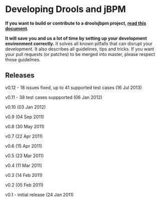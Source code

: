 Developing Drools and jBPM
==========================

**If you want to build or contribute to a droolsjbpm project, [read this document](https://github.com/droolsjbpm/droolsjbpm-build-bootstrap/blob/master/README.md).**

**It will save you and us a lot of time by setting up your development environment correctly.**
It solves all known pitfalls that can disrupt your development.
It also describes all guidelines, tips and tricks.
If you want your pull requests (or patches) to be merged into master, please respect those guidelines.

Releases
--------

v0.12 - 18 issues fixed, up to 41 supported test cases (16 Jul 2013)

v0.11 - 38 test cases suppported (06 Jan 2012)

v0.10 (03 Jan 2012)

v0.9 (04 Sep 2011)

v0.8 (30 May 2011)

v0.7 (22 Apr 2011)

v0.6 (15 Apr 2011)

v0.5 (23 Mar 2011)

v0.4 (11 Mar 2011)

v0.3 (14 Feb 2011)

v0.2 (05 Feb 2011)

v0.1 - initial release (24 Jan 2011)
